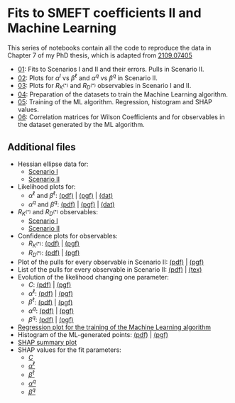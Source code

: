 # Fits to SMEFT coefficients II and Machine Learning

This series of notebooks contain all the code to reproduce the data in Chapter 7 of my PhD thesis, which is adapted from [2109.07405](https://arxiv.org/abs/2109.07405)

* [01](01_fits.ipynb): Fits to Scenarios I and II and their errors. Pulls in Scenario II.
* [02](02_plotfits.ipynb): Plots for $\alpha^l$ vs $\beta^\ell$ and $\alpha^q$ vs $\beta^q$ in Scenario II.
* [03](03_RKRD.ipynb): Plots for $R_{K^{(*)}}$ and $R_{D^{(*)}}$ observables in Scenario I and II.
* [04](04_TrainingDatasets.ipynb): Preparation of the datasets to train the Machine Learning algorithm.
* [05](05_Training.ipynb): Training of the ML algorithm. Regression, histogram and SHAP values.
* [06](06_correlations.ipynb): Correlation matrices for Wilson Coefficients and for observables in the dataset generated by the ML algorithm.

## Additional files

* Hessian ellipse data for:
    * [Scenario I](https://raw.githubusercontent.com/Jorge-Alda/SMEFT19-notebooks/main/data/ellipses/rotBI.yaml)
    * [Scenario II](https://raw.githubusercontent.com/Jorge-Alda/SMEFT19-notebooks/main/data/ellipses/rotBII.yaml)
* Likelihood plots for:
    * $\alpha^\ell$ and $\beta^\ell$: [(pdf)](https://raw.githubusercontent.com/Jorge-Alda/SMEFT19-notebooks/main/data/plots/alphabeta_l.pdf) | [(pgf)](https://raw.githubusercontent.com/Jorge-Alda/SMEFT19-notebooks/main/data/plots/alphabeta_l.pgf) | [(dat)](https://raw.githubusercontent.com/Jorge-Alda/SMEFT19-notebooks/main/data/likelihood/likelihood_rotBII_l.dat)
    * $\alpha^q$ and $\beta^q$: [(pdf)](https://raw.githubusercontent.com/Jorge-Alda/SMEFT19-notebooks/main/data/plots/alphabeta_q.pdf) | [(pgf)](https://raw.githubusercontent.com/Jorge-Alda/SMEFT19-notebooks/main/data/plots/alphabeta_q.pgf) | [(dat)](https://raw.githubusercontent.com/Jorge-Alda/SMEFT19-notebooks/main/data/likelihood/likelihood_rotBII_q.dat)
* $R_{K^{(*)}}$ and $R_{D^{(*)}}$ observables:
    * [Scenario I](https://raw.githubusercontent.com/Jorge-Alda/SMEFT19-notebooks/main/data/observables/obsBI.yaml)
    * [Scenario II](https://raw.githubusercontent.com/Jorge-Alda/SMEFT19-notebooks/main/data/observables/obsBII.yaml)
* Confidence plots for observables:
    * $R_{K^{(*)}}$: [(pdf)](https://raw.githubusercontent.com/Jorge-Alda/SMEFT19-notebooks/main/data/plots/rotRKplot.pdf) | [(pgf)](https://raw.githubusercontent.com/Jorge-Alda/SMEFT19-notebooks/main/data/plots/rotRKplot.pgf)
    * $R_{D^{(*)}}$: [(pdf)](https://raw.githubusercontent.com/Jorge-Alda/SMEFT19-notebooks/main/data/plots/rotRDplot.pdf) | [(pgf)](https://raw.githubusercontent.com/Jorge-Alda/SMEFT19-notebooks/main/data/plots/rotRDplot.pgf)
* Plot of the pulls for every observable in Scenario II: [(pdf)](https://raw.githubusercontent.com/Jorge-Alda/SMEFT19-notebooks/main/data/plots/rotBII.pdf) | [(pgf)](https://raw.githubusercontent.com/Jorge-Alda/SMEFT19-notebooks/main/data/plots/rotBII.pgf)
* List of the pulls for every observable in Scenario II: [(pdf)](https://raw.githubusercontent.com/Jorge-Alda/SMEFT19-notebooks/main/data/TeX/standalone_pullsBII.pdf) | [(tex)](https://raw.githubusercontent.com/Jorge-Alda/SMEFT19-notebooks/main/data/TeX/pullsBII.tex)
* Evolution of the likelihood changing one parameter:
    * $C$: [(pdf)](https://raw.githubusercontent.com/Jorge-Alda/SMEFT19-notebooks/main/data/plots/evoplot_C.pdf) | [(pgf)](https://raw.githubusercontent.com/Jorge-Alda/SMEFT19-notebooks/main/data/plots/evoplot_C.pgf)
    * $\alpha^\ell$: [(pdf)](https://raw.githubusercontent.com/Jorge-Alda/SMEFT19-notebooks/main/data/plots/evoplot_alphal.pdf) | [(pgf)](https://raw.githubusercontent.com/Jorge-Alda/SMEFT19-notebooks/main/data/plots/evoplot_alphal.pgf)
    * $\beta^\ell$: [(pdf)](https://raw.githubusercontent.com/Jorge-Alda/SMEFT19-notebooks/main/data/plots/evoplot_betal.pdf) | [(pgf)](https://raw.githubusercontent.com/Jorge-Alda/SMEFT19-notebooks/main/data/plots/evoplot_betal.pgf)
    * $\alpha^q$: [(pdf)](https://raw.githubusercontent.com/Jorge-Alda/SMEFT19-notebooks/main/data/plots/evoplot_alphaq.pdf) | [(pgf)](https://raw.githubusercontent.com/Jorge-Alda/SMEFT19-notebooks/main/data/plots/evoplot_alphaq.pgf)
    * $\beta^q$: [(pdf)](https://raw.githubusercontent.com/Jorge-Alda/SMEFT19-notebooks/main/data/plots/evoplot_betaq.pdf) | [(pgf)](https://raw.githubusercontent.com/Jorge-Alda/SMEFT19-notebooks/main/data/plots/evoplot_betaq.pgf)
* [Regression plot for the training of the Machine Learning algorithm](https://raw.githubusercontent.com/Jorge-Alda/SMEFT19-notebooks/main/data/plots/regression_xgb.pdf)
* Histogram of the ML-generated points: [(pdf)](https://raw.githubusercontent.com/Jorge-Alda/SMEFT19-notebooks/main/data/plots/hist_xgb.pdf) | [(pgf)](https://raw.githubusercontent.com/Jorge-Alda/SMEFT19-notebooks/main/data/plots/hist_xgb.pgf)
* [SHAP summary plot](https://raw.githubusercontent.com/Jorge-Alda/SMEFT19-notebooks/main/data/plots/SHAP_summary.pdf)
* SHAP values for the fit parameters:
    * [$C$](https://raw.githubusercontent.com/Jorge-Alda/SMEFT19-notebooks/main/data/plots/SHAP_C.pdf)
    * [$\alpha^\ell$](https://raw.githubusercontent.com/Jorge-Alda/SMEFT19-notebooks/main/data/plots/SHAP_al.pdf)
    * [$\beta^\ell$](https://raw.githubusercontent.com/Jorge-Alda/SMEFT19-notebooks/main/data/plots/SHAP_bl.pdf)
    * [$\alpha^q$](https://raw.githubusercontent.com/Jorge-Alda/SMEFT19-notebooks/main/data/plots/SHAP_aq.pdf)
    * [$\beta^q$](https://raw.githubusercontent.com/Jorge-Alda/SMEFT19-notebooks/main/data/plots/SHAP_bq.pdf)